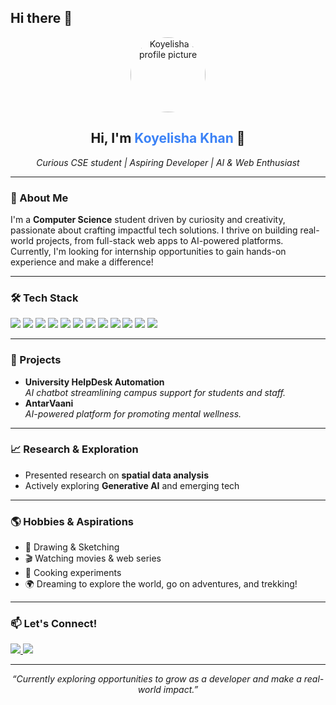 ## Hi there 👋

<!--
**Koyelisha/Koyelisha** is a ✨ _special_ ✨ repository because its `README.md` (this file) appears on your GitHub profile.

Here are some ideas to get you started:

- 🔭 I’m currently working on ...
- 🌱 I’m currently learning ...
- 👯 I’m looking to collaborate on ...
- 🤔 I’m looking for help with ...
- 💬 Ask me about ...
- 📫 How to reach me: ...
- 😄 Pronouns: ...
- ⚡ Fun fact: ...
-->
<!-- Profile Header -->
<p align="center">
  <img src="https://avatars.githubusercontent.com/u/Koyelisha?v=4" width="120" style="border-radius: 50%;" alt="Koyelisha's profile picture">
</p>
<h2 align="center">Hi, I'm <span style="color:#3b82f6;">Koyelisha Khan</span> 👋</h2>
<p align="center"><i>Curious CSE student | Aspiring Developer | AI & Web Enthusiast</i></p>

---

### 🌱 About Me

I'm a <b>Computer Science</b> student driven by curiosity and creativity, passionate about crafting impactful tech solutions. I thrive on building real-world projects, from full-stack web apps to AI-powered platforms. Currently, I'm looking for internship opportunities to gain hands-on experience and make a difference!

---

### 🛠️ Tech Stack

<p>
  <img src="https://img.shields.io/badge/Java-007396?style=for-the-badge&logo=java&logoColor=white"/>
  <img src="https://img.shields.io/badge/C-00599C?style=for-the-badge&logo=c&logoColor=white"/>
  <img src="https://img.shields.io/badge/Python-3776AB?style=for-the-badge&logo=python&logoColor=white"/>
  <img src="https://img.shields.io/badge/SQL-4479A1?style=for-the-badge&logo=postgresql&logoColor=white"/>
  <img src="https://img.shields.io/badge/React-20232A?style=for-the-badge&logo=react&logoColor=61DAFB"/>
  <img src="https://img.shields.io/badge/Node.js-339933?style=for-the-badge&logo=nodedotjs&logoColor=white"/>
  <img src="https://img.shields.io/badge/Express.js-000000?style=for-the-badge&logo=express&logoColor=white"/>
  <img src="https://img.shields.io/badge/MongoDB-47A248?style=for-the-badge&logo=mongodb&logoColor=white"/>
  <img src="https://img.shields.io/badge/OpenAI-412991?style=for-the-badge&logo=openai&logoColor=white"/>
  <img src="https://img.shields.io/badge/LangChain-blue?style=for-the-badge"/>
  <img src="https://img.shields.io/badge/LangGraph-orange?style=for-the-badge"/>
  <img src="https://img.shields.io/badge/CrewAI-yellow?style=for-the-badge"/>
</p>

---

### 🚀 Projects

- **University HelpDesk Automation**  
  <i>AI chatbot streamlining campus support for students and staff.</i>
- **AntarVaani**  
  <i>AI-powered platform for promoting mental wellness.</i>

---

### 📈 Research & Exploration

- Presented research on <b>spatial data analysis</b>
- Actively exploring <b>Generative AI</b> and emerging tech

---

### 🌎 Hobbies & Aspirations

- 🎨 Drawing & Sketching
- 🎬 Watching movies & web series
- 🍳 Cooking experiments
- 🌍 Dreaming to explore the world, go on adventures, and trekking!

---

### 📫 Let's Connect!

<p>
  <a href="https://www.linkedin.com/in/koyelisha-khan-914909255" target="_blank">
    <img src="https://img.shields.io/badge/LinkedIn-0A66C2?style=for-the-badge&logo=linkedin&logoColor=white"/>
  </a>
  <a href="mailto:koyelisha@gmail.com" target="_blank">
    <img src="https://img.shields.io/badge/Email-EA4335?style=for-the-badge&logo=gmail&logoColor=white"/>
  </a>
</p>

---

<p align="center"><i>“Currently exploring opportunities to grow as a developer and make a real-world impact.”</i></p>
